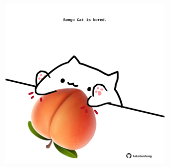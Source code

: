 <!-- built at 26/04/2023, 22:00:59 UTC -->
<p align="center">
  <img width="500" height="500" src="./ReadmeImage.svg">
</p>
